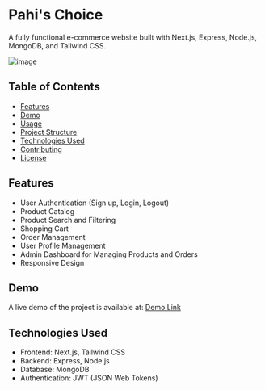 # Pahi's Choice

A fully functional e-commerce website built with Next.js, Express, Node.js, MongoDB, and Tailwind CSS.

![image](https://github.com/GaganBansal22/PahisChoice/assets/122668312/cb05f5f2-b9ce-4722-bc7b-c5a1c0e78ff8)


## Table of Contents

- [Features](#features)
- [Demo](#demo)
- [Usage](#usage)
- [Project Structure](#project-structure)
- [Technologies Used](#technologies-used)
- [Contributing](#contributing)
- [License](#license)

## Features

- User Authentication (Sign up, Login, Logout)
- Product Catalog
- Product Search and Filtering
- Shopping Cart
- Order Management
- User Profile Management
- Admin Dashboard for Managing Products and Orders
- Responsive Design

## Demo

A live demo of the project is available at: [Demo Link](https://pahischoice.vercel.app)

## Technologies Used

- Frontend: Next.js, Tailwind CSS
- Backend: Express, Node.js
- Database: MongoDB
- Authentication: JWT (JSON Web Tokens)
